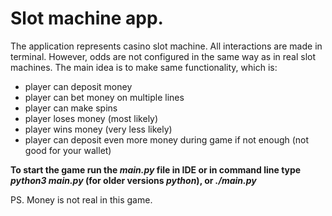 # Slot machine app.

The application represents casino slot machine. All interactions are made in terminal. However, odds are not configured in the same way as in real slot machines. The main idea is to make same functionality, which is:
- player can deposit money
- player can bet money on multiple lines
- player can make spins
- player loses money (most likely)
- player wins money (very less likely)
- player can deposit even more money during game if not enough (not good for your wallet)

**To start the game run the *main.py* file in IDE or in command line type *python3 main.py* (for older versions  *python*), or *./main.py***

PS. Money is not real in this game.